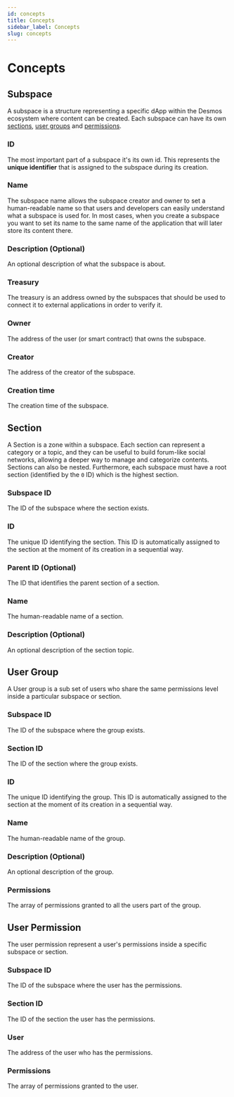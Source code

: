 ```yaml
---
id: concepts
title: Concepts
sidebar_label: Concepts
slug: concepts
---
```


# Concepts

## Subspace
A subspace is a structure representing a specific dApp within the Desmos ecosystem where content can be created.
Each subspace can have its own [sections](#section), [user groups](#user-group) and [permissions](#user-permission).

### ID
The most important part of a subspace it's its own id. This represents the **unique identifier** that is assigned to the subspace during its creation. 

### Name
The subspace name allows the subspace creator and owner to set a human-readable name so that users and developers can easily understand what a subspace is used for. In most cases, when you create a subspace you want to set its name to the same name of the application that will later store its content there. 

### Description (Optional)
An optional description of what the subspace is about.

### Treasury
The treasury is an address owned by the subspaces that should be used to connect it to external applications
in order to verify it.

### Owner
The address of the user (or smart contract) that owns the subspace. 

### Creator
The address of the creator of the subspace.

### Creation time
The creation time of the subspace.

## Section
A Section is a zone within a subspace. Each section can represent a category or a topic, and they can be useful to build
forum-like social networks, allowing a deeper way to manage and categorize contents. Sections can also be nested.
Furthermore, each subspace must have a root section (identified by the `0` ID) which is the highest section. 

### Subspace ID
The ID of the subspace where the section exists.

### ID
The unique ID identifying the section. This ID is automatically assigned to the section at the moment of its
creation in a sequential way.

### Parent ID (Optional)
The ID that identifies the parent section of a section.

### Name
The human-readable name of a section.

### Description (Optional)
An optional description of the section topic.

## User Group
A User group is a sub set of users who share the same permissions level inside a particular subspace or section.

### Subspace ID
The ID of the subspace where the group exists.

### Section ID
The ID of the section where the group exists.

### ID
The unique ID identifying the group. This ID is automatically assigned to the section at the moment of its creation in a
sequential way.

### Name
The human-readable name of the group.

### Description (Optional)
An optional description of the group.

### Permissions
The array of permissions granted to all the users part of the group.

## User Permission
The user permission represent a user's permissions inside a specific subspace or section.

### Subspace ID
The ID of the subspace where the user has the permissions.

### Section ID
The ID of the section the user has the permissions.

### User
The address of the user who has the permissions.

### Permissions
The array of permissions granted to the user.